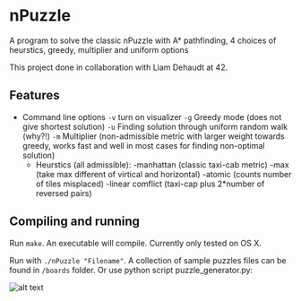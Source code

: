# nPuzzle
A program to solve the classic nPuzzle with A* pathfinding, 4 choices of heurstics, greedy, multiplier and uniform options 

This project done in collaboration with Liam Dehaudt at 42.

## Features
* Command line options
  `-v` turn on visualizer
  `-g` Greedy mode (does not give shortest solution)
  `-u` Finding solution through uniform random walk (why?!)
  `-m` Multiplier (non-admissible metric with larger weight towards greedy, works fast and well in most cases for finding non-optimal solution)
  * Heurstics (all admissible):
    -manhattan (classic taxi-cab metric)
    -max (take max different of virtical and horizontal)
    -atomic (counts number of tiles misplaced)
    -linear comflict (taxi-cap plus 2*number of reversed pairs)

## Compiling and running
Run `make`. An executable will compile. Currently only tested on OS X.

Run with `./nPuzzle "Filename"`. A collection of sample puzzles files can be found in `/boards` folder.
Or use python script puzzle_generator.py:


![alt text](https://github.com/conanwu777/nPuzzle/blob/master/1.png)
